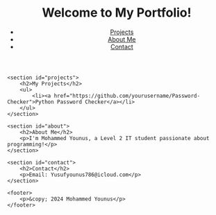 <!DOCTYPE html>
<html lang="en">
<head>
    <meta charset="UTF-8">
    <meta name="viewport" content="width=device-width, initial-scale=1.0">
    <title>Mohammed Younus' Portfolio</title>
</head>
<body>
    <header>
        <h1>Welcome to My Portfolio!</h1>
        <nav>
            <ul>
                <li><a href="#projects">Projects</a></li>
                <li><a href="#about">About Me</a></li>
                <li><a href="#contact">Contact</a></li>
            </ul>
        </nav>
    </header>
    
    <section id="projects">
        <h2>My Projects</h2>
        <ul>
            <li><a href="https://github.com/yourusername/Password-Checker">Python Password Checker</a></li>
        </ul>
    </section>

    <section id="about">
        <h2>About Me</h2>
        <p>I'm Mohammed Younus, a Level 2 IT student passionate about programming!</p>
    </section>

    <section id="contact">
        <h2>Contact</h2>
        <p>Email: Yusufyounus786@icloud.com</p>
    </section>

    <footer>
        <p>&copy; 2024 Mohammed Younus</p>
    </footer>
</body>
</html>
